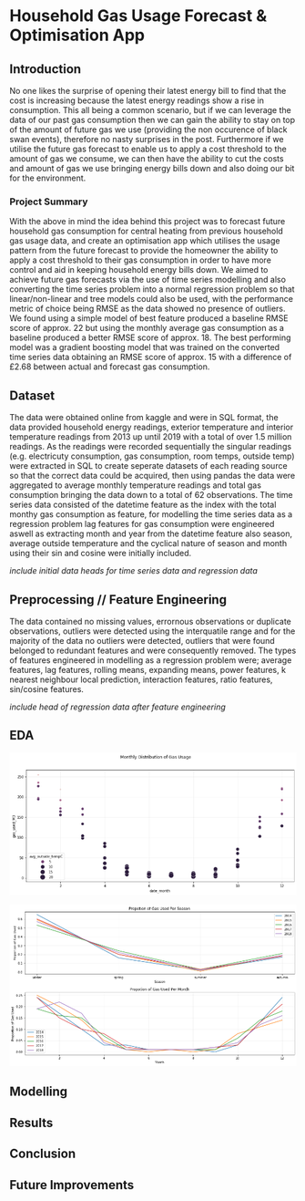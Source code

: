# Household Gas Usage Forecast & Optimisation App
## Introduction
No one likes the surprise of opening their latest energy bill to find that the cost is increasing because the latest energy readings show a rise in consumption. This all being a common scenario, but if we can leverage the data of our past gas consumption then we can gain the ability to stay on top of the amount of future gas we use (providing the non occurence of black swan events), therefore no nasty surprises in the post. Furthermore if we utilise the future gas forecast to enable us to apply a cost threshold to the amount of gas we consume, we can then have the ability to cut the costs and amount of gas we use bringing energy bills down and also doing our bit for the environment.

### Project Summary
With the above in mind the idea behind this project was to forecast future household gas consumption for central heating from previous household gas usage data, and create an optimisation app which utilises the usage pattern from the future forecast to provide the homeowner the ability to apply a cost threshold to their gas consumption in order to have more control and aid in keeping household energy bills down. We aimed to achieve future gas forecasts via the use of time series modelling and also converting the time series problem into a normal regression problem so that linear/non-linear and tree models could also be used, with the performance metric of choice being RMSE as the data showed no presence of outliers. We found using a simple model of best feature produced a baseline RMSE score of approx. 22 but using the monthly average gas consumption as a baseline produced a better RMSE score of approx. 18. The best performing model was a gradient boosting model that was trained on the converted time series data obtaining an RMSE score of approx. 15 with a difference of £2.68 between actual and forecast gas consumption.

## Dataset
The data were obtained online from kaggle and were in SQL format, the data provided household energy readings, exterior temperature and interior temperature readings from 2013 up until 2019 with a total of over 1.5 million readings. As the readings were recorded sequentially the singular readings (e.g. electricuty consumption, gas consumption, room temps, outside temp) were extracted in SQL to create seperate datasets of each reading source so that the correct data could be acquired, then using pandas the data were aggregated to average monthly temperature readings and total gas consumption bringing the data down to a total of 62 observations. The time series data consisted of the datetime feature as the index with the total monthy gas consumption as feature, for modelling the time series data as a regression problem lag features for gas consumption were engineered aswell as extracting month and year from the datetime feature also season, average outside temperature and the cyclical nature of season and month using their sin and cosine were initially included.

*include initial data heads for time series data and regression data*

## Preprocessing // Feature Engineering
The data contained no missing values, errornous observations or duplicate observations, outliers were detected using the interquatile range and for the majority of the data no outliers were detected, outliers that were found belonged to redundant features and were consequently removed.
The types of features engineered in modelling as a regression problem were; average features, lag features, rolling means, expanding means, power features, k nearest neighbour local prediction, interaction features, ratio features, sin/cosine features.

*include head of regression data after feature engineering*

## EDA

![Alt](visuals/date_month_tempc_interaction.png)

![Alt](visuals/seasonal_mnthly_gas_usage.png)

## Modelling

## Results

## Conclusion

## Future Improvements
